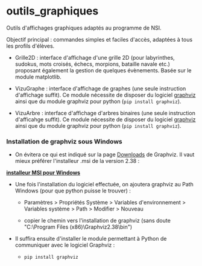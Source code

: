 # outils_graphiques

Outils d'affichages graphiques adaptés au programme de NSI.

Objectif principal : commandes simples et faciles d'accès, adaptées à tous les profils d'élèves.
 
- Grille2D : interface d'affichage d'une grille 2D (pour labyrinthes, sudokus, mots croisés, échecs, morpions, bataille navale etc.) proposant également la gestion de quelques évènements. Basée sur le module matplotlib.

- VizuGraphe : interface d'affichage de graphes (une seule instruction d'affichage suffit). Ce module nécessite de disposer du logiciel [graphviz](https://graphviz.org/download/) ainsi que du module graphviz pour python (`pip install graphviz`).


- VizuArbre : interface d'affichage d'arbres binaires (une seule instruction d'afficahge suffit). Ce module nécessite de disposer du logiciel [graphviz](https://graphviz.org/download/) ainsi que du module graphviz pour python (`pip install graphviz`).

### Installation de graphviz sous Windows

- On évitera ce qui est indiqué sur la page [Downloads](https://graphviz.org/download/) de Graphviz.
Il vaut mieux préférer l'installeur .msi de la version 2.38 :  

**[installeur MSI pour Windows](https://graphviz.org/download/)** 

- Une fois l'installation du logiciel effectuée, on ajoutera graphviz au Path Windows (pour que python puisse le trouver) :

	- Paramètres > Propriétés Système > Variables d'environnement > Variables système > Path > Modifier > Nouveau 
	
	- copier le chemin vers l'installation de graphviz (sans doute "C:\Program Files (x86)\Graphviz2.38\bin")
	
- Il suffira ensuite d'installer le module permettant à Python de communiquer avec le logiciel Graphviz :

	- `pip install graphviz`


